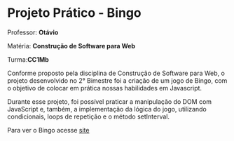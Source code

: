 
# Projeto Prático - Bingo

Professor: **Otávio**

Matéria: **Construção de Software para Web**

Turma:**CC1Mb**

Conforme proposto pela disciplina de Construção de Software para Web, o projeto desenvolvido no 2° Bimestre foi a criação de um jogo de Bingo, com o objetivo de colocar em prática nossas habilidades em Javascript.

Durante esse projeto, foi possível praticar a manipulação do DOM com JavaScript e, também, a implementação da lógica do jogo, utilizando condicionais, loops de repetição e o método setInterval.

Para ver o Bingo acesse [site](https://js-bingo-j0aocunha.netlify.app/)
